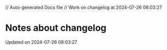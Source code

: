 // Auto-generated Docs file
// Work on changelog at 2024-07-26 08:03:27
# Notes about changelog
Updated on 2024-07-26 08:03:27
